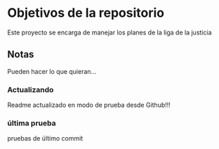 # Objetivos de la repositorio

Este proyecto se encarga de manejar los planes de la liga de la justicia


## Notas
Pueden hacer lo que quieran...


### Actualizando

Readme actualizado en modo de prueba desde Github!!!


### última prueba

pruebas de último commit
